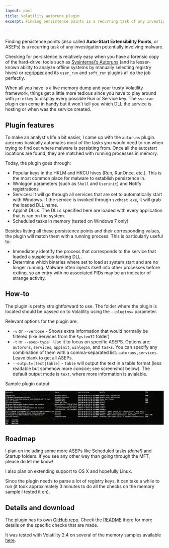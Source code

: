 ```yaml
---
layout: post
title: Volatility autoruns plugin
excerpt: Finding persistence points is a recurring task of any investigation potentially involving malware. Here's how to do it using Volatility.

---
```


Finding persistence points (also called **Auto-Start Extensibility Points**, or ASEPs) is a recurring task of any investigation potentially involving malware.

Checking for persistence is relatively easy when you have a forensic copy of the hard-drive: tools such as [Sysinternal's Autoruns](http://technet.microsoft.com/en-us/en-en/sysinternals/bb963902.aspx) (and its lesser-known ability to analyze offline systems by manually selecting registry hives) or [regripper](https://code.google.com/p/regripper/wiki/RegRipper) and its `user_run` and `soft_run` plugins all do the job perfectly.

When all you have is a live memory dump and your trusty Volatility framework, things get a little more tedious since you have to play around with `printkey` to display every possible Run or Service key. The `svcscan` plugin can come in handy but it won't tell you which DLL the service is hosting or when was the service created.

## Plugin features

To make an analyst's life a bit easier, I came up with the `autoruns` plugin. `autoruns` basically automates most of the tasks you would need to run when trying to find out where malware is persisting from. Once all the autostart locations are found, they are matched with running processes in memory.

Today, the plugin goes through:

* Popular keys in the HKLM and HKCU hives (Run, RunOnce, etc.). This is the most common place for malware to establish persistence in.
* Winlogon parameters (such as `Shell` and `Userinit`) and Notify registrations
* Services: It will go through all services that are set to automatically start with Windows. If the service is invoked through `svchost.exe`, it will grab the loaded DLL name.
* AppInit DLLs: The DLLs specified here are loaded with every application that is ran on the system.
* Scheduled tasks in memory (tested on Windows 7 only)

Besides listing all these persistence points and their corresponding values, the plugin will match them with a running process. This is particularly useful to:

* Immediately identify the process that corresponds to the service that loaded a suspicious-looking DLL.
* Determine which binaries where set to load at system start and are no longer running. Malware often injects itself into other processes before exiting, so an entry with no associated PIDs may be an indicator of strange activity.

## How-to

The plugin is pretty straightforward to use. The folder where the plugin is located should be passed on to Volatility using the `--plugins=` parameter.

Relevant options for the plugin are:

* `-v` or `--verbose` - Shows extra information that would normally be filtered (like Services from the `System32` folder)
* `-t` or `--asep-type` - Use it to focus on specific ASEPS. Options are: `autoruns`, `services`, `appinit`, `winlogon`, and `tasks`. You can specify any combination of them with a comma-separated list: `autoruns,services`. Leave blank to get all ASEPs.
* `--output=[text|table]` - `table` will output the text in a table format (less readable but somehow more consice; see screenshot below). The default output mode is `text`, where more information is avialable.


Sample plugin output:

![](/public/img/Screen-Shot-2014-09-30-at-03-57-24.png)


## Roadmap
I plan on including some more ASEPs like Scheduled tasks *(done!)* and Startup folders. If you see any other way than going through the MFT, please do let me know!

I also plan on extending support to OS X and hopefully Linux.

Since the plugin needs to parse a lot of registry keys, it can take a while to run (it took approximately 3 minutes to do all the checks on the memory sample I tested it on).


## Details and download

The plugin has its own [GitHub repo](https://github.com/tomchop/volatility-autoruns). Check the [README](https://github.com/tomchop/volatility-autoruns/blob/master/README.md) there for more details on the specific checks that are made.

It was tested with Volatility 2.4 on several of the memory samples available [here](https://github.com/volatilityfoundation/volatility/wiki/Memory-Samples).
